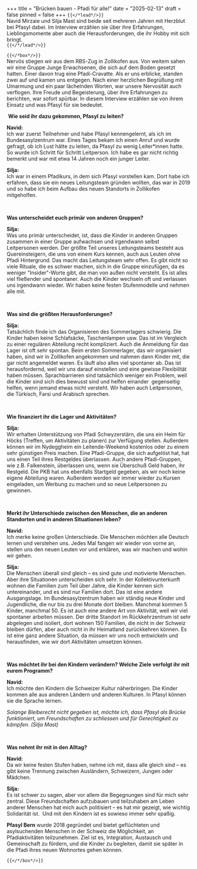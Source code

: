 +++
title = "Brücken bauen - Pfadi für alle!"
date = "2025-02-13"
draft = false
pinned = false
+++
`{{</*lead*/>}}`\
Navid Mirzaie und Silja Mast sind beide seit mehreren Jahren mit Herzblut bei Pfasyl dabei. Im Interview erzählen sie über ihre Erfahrungen, Lieblingsmomente aber auch die Herausforderungen, die ihr Hobby mit sich bringt.\
`{{</*/lead*/>}}`

`{{</*box*/>}}`\
Nervös stiegen wir aus dem RBS-Zug in Zollikofen aus. Von weitem sahen wir eine Gruppe Junge Erwachsenen, die sich auf dem Boden gesetzt hatten. Einer davon trug eine Pfadi-Cravatte. Als er uns erblicke, standen zwei auf und kamen uns entgegen. Nach einer herzlichen Begrüßung mit Umarmung und ein paar lächelnden Worten, war unsere Nervosität auch verflogen. Ihre Freude und Begeisterung, über ihre Erfahrungen zu berichten, war sofort spürbar. In diesem Interview erzählen sie von ihrem Einsatz und was Pfasyl für sie bedeutet.

 **Wie seid ihr dazu gekommen, Pfasyl zu leiten?**

**Navid:**\
Ich war zuerst Teilnehmer und habe Pfasyl kennengelernt, als ich im Bundesasylzentrum war. Eines Tages bekam ich einen Anruf und wurde gefragt, ob ich Lust hätte zu leiten, da Pfasyl zu wenig Leiter*innen hatte. So wurde ich Schritt für Schritt Leitperson. Ich habe es gar nicht richtig bemerkt und war mit etwa 14 Jahren noch ein junger Leiter.

**Silja:**\
Ich war in einem Pfadikurs, in dem sich Pfasyl vorstellen kam. Dort habe ich erfahren, dass sie ein neues Leitungsteam gründen wollten, das war in 2019 und so habe ich beim Aufbau des neuen Standorts in Zollikofen mitgeholfen.

 

**Was unterscheidet euch primär von anderen Gruppen?**

**Silja:**\
Was uns primär unterscheidet, ist, dass die Kinder in anderen Gruppen zusammen in einer Gruppe aufwachsen und irgendwann selbst Leitpersonen werden. Der größte Teil unseres Leitungsteams besteht aus Quereinsteigern, die uns von einem Kurs kennen, auch aus Leuten ohne Pfadi Hintergrund. Das macht das Leitungsteam sehr offen. Es gibt nicht so viele Rituale, die es schwer machen, sich in die Gruppe einzufügen, da es weniger "Insider"-Worte gibt, die man von außen nicht versteht. Es ist alles viel fließender und spontaner. Auch die Kinder wechseln oft und verlassen uns irgendwann wieder. Wir haben keine festen Stufenmodelle und nehmen alle mit.

 

**Was sind die größten Herausforderungen?**

**Silja:**\
Tatsächlich finde ich das Organisieren des Sommerlagers schwierig. Die Kinder haben keine Schlafsäcke, Taschenlampen usw. Das ist im Vergleich zu einer regulären Abteilung recht kompliziert. Auch die Anmeldung für das Lager ist oft sehr spontan. Beim ersten Sommerlager, das wir organisiert haben, sind wir in Zollikofen angekommen und nahmen dann Kinder mit, die gar nicht angemeldet waren. Es läuft also alles viel spontaner ab. Das ist herausfordernd, weil wir uns darauf einstellen und eine gewisse Flexibilität haben müssen. Sprachbarrieren sind tatsächlich weniger ein Problem, weil die Kinder sind sich dies bewusst sind und helfen einander  gegenseitig helfen, wenn jemand etwas nicht versteht. Wir haben auch Leitpersonen, die Türkisch, Farsi und Arabisch sprechen.

 

**Wie finanziert ihr die Lager und Aktivitäten?**

**Silja:**\
Wir erhalten Unterstützung von Pfadi Schwyzerstärn, die uns ein Heim für Höcks (Treffen, um Aktivitäten zu planen) zur Verfügung stellen. Außerdem können wir im Nydeggheim ein Leitende-Weekend kostenlos oder zu einem sehr günstigen Preis machen. Eine Pfadi-Gruppe, die sich aufgelöst hat, hat uns einen Teil ihres Restgeldes überlassen. Auch andere Pfadi-Gruppen, wie z.B. Falkenstein, überlassen uns, wenn sie Überschuß Geld haben, ihr Restgeld. Die PKB hat uns ebenfalls Startgeld gegeben, als wir noch keine eigene Abteilung waren. Außerdem werden wir immer wieder zu Kursen eingeladen, um Werbung zu machen und so neue Leitpersonen zu gewinnen.

 

**Merkt ihr Unterschiede zwischen den Menschen, die an anderen Standorten und in anderen Situationen leben?**

**Navid:**\
Ich merke keine großen Unterschiede. Die Menschen möchten alle Deutsch lernen und verstehen uns. Jedes Mal fangen wir wieder von vorne an, stellen uns den neuen Leuten vor und erklären, was wir machen und wohin wir gehen.

**Silja:**\
Die Menschen überall sind gleich – es sind gute und motivierte Menschen. Aber ihre Situationen unterscheiden sich sehr. In der Kollektivunterkunft wohnen die Familien zum Teil über Jahre, die Kinder kennen sich untereinander, und es sind nur Familien dort. Das ist eine andere Ausgangslage. Im Bundesasylzentrum haben wir ständig neue Kinder und Jugendliche, die nur bis zu drei Monate dort bleiben. Manchmal kommen 5 Kinder, manchmal 50. Es ist auch eine andere Art von Aktivität, weil wir viel spontaner arbeiten müssen. Der dritte Standort im Rückkehrzentrum ist sehr abgelegen und isoliert, dort wohnen 150 Familien, die nicht in der Schweiz bleiben dürfen, aber auch nicht in ihr Heimatland zurückkehren können. Es ist eine ganz andere Situation, da müssen wir uns noch entwickeln und herausfinden, wie wir dort Aktivitäten umsetzen können.

 

**Was möchtet ihr bei den Kindern verändern? Welche Ziele verfolgt ihr mit eurem Programm?**

**Navid:**\
Ich möchte den Kindern die Schweizer Kultur näherbringen. Die Kinder kommen alle aus anderen Ländern und anderen Kulturen. In Pfasyl können sie die Sprache lernen. 



*Solange Bleiberecht nicht gegeben ist, möchte ich, dass Pfasyl als Brücke funktioniert, um Freundschaften zu schliessen und für Gerechtigkeit zu kämpfen. (Silja Mast)*

 

**Was nehmt ihr mit in den Alltag?**

**Navid:**\
Da wir keine festen Stufen haben, nehme ich mit, dass alle gleich sind – es gibt keine Trennung zwischen Ausländern, Schweizern, Jungen oder Mädchen.

**Silja:**\
Es ist schwer zu sagen, aber vor allem die Begegnungen sind für mich sehr zentral. Diese Freundschaften aufzubauen und teilzuhaben am Leben anderer Menschen hat mich auch politisiert – es hat mir gezeigt, wie wichtig Solidarität ist.  Und mit den Kindern ist es sowieso immer sehr spaßig.


  

**Pfasyl Bern** wurde 2018 gegründet und bietet geflüchteten und asylsuchenden Menschen in der Schweiz die Möglichkeit, an Pfadiaktivitäten teilzunehmen. Ziel ist es, Integration, Austausch und Gemeinschaft zu fördern, und die Kinder zu begleiten, damit sie später in die Pfadi ihres neuen Wohnortes gehen können.

`{{</*/box*/>}}`